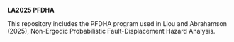<strong>LA2025 PFDHA </strong>

This repository includes the PFDHA program used in Liou and Abrahamson (2025), Non-Ergodic Probabilistic Fault-Displacement Hazard
Analysis.
